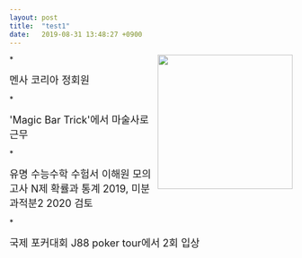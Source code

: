 ```yaml
---
layout: post
title:  "test1"
date:   2019-08-31 13:48:27 +0900
---
```

<img src="{{ site.baseurl }}/images/testimage.jpg" width="240" height="240" align="right">
* <p><font size="4">멘사 코리아 정회원</font></p>
* <p><font size="4">'Magic Bar Trick'에서 마술사로 근무</font></p>
* <p><font size="4">유명 수능수학 수험서 이해원 모의고사 N제 확률과 통계 2019, 미분과적분2 2020 검토</font></p>
* <p><font size="4">국제 포커대회 J88 poker tour에서 2회 입상</font></p>
